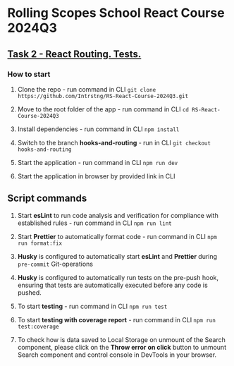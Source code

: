 # Rolling Scopes School React Course 2024Q3

## [Task 2 - React Routing. Tests.](https://github.com/rolling-scopes-school/tasks/blob/master/react/modules/tasks/routing.md)

### How to start

1. Clone the repo - run command in CLI `git clone https://github.com/Intrstng/RS-React-Course-2024Q3.git`

2. Move to the root folder of the app - run command in CLI `cd RS-React-Course-2024Q3`

3. Install dependencies - run command in CLI `npm install`

4. Switch to the branch **hooks-and-routing** - run in CLI `git checkout hooks-and-routing`

5. Start the application - run command in CLI `npm run dev`

6. Start the application in browser by provided link in CLI

## Script commands

1. Start **esLint** to run code analysis and verification for compliance with established rules - run command in CLI `npm run lint`

2. Start **Prettier** to automatically format code - run command in CLI `npm run format:fix`

3. **Husky** is configured to automatically start **esLint** and **Prettier** during `pre-commit` Git-operations

4. **Husky** is configured to automatically run tests on the pre-push hook, ensuring that tests are automatically executed before any code is pushed.

5. To start **testing** - run command in CLI `npm run test`

6. To start **testing with coverage report** - run command in CLI `npm run test:coverage`

7. To check how is data saved to Local Storage on unmount of the Search component, please click on the **Throw error on click** button to unmount Search component and control console in DevTools in your browser.
